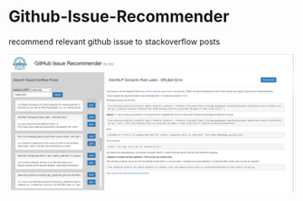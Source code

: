 # Github-Issue-Recommender
recommend relevant github issue to stackoverflow posts

![效果图](\static\img.png)
